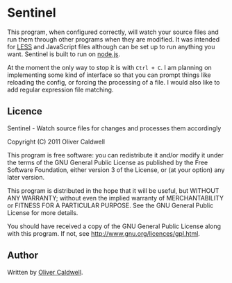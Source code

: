 # Sentinel

This program, when configured correctly, will watch your source files and run them through other programs when they are modified. It was intended for [LESS](http://lesscss.org/) and JavaScript files although can be set up to run anything you want. Sentinel is built to run on [node.js](http://nodejs.org/).

At the moment the only way to stop it is with `Ctrl + C`. I am planning on implementing some kind of interface so that you can prompt things like reloading the config, or forcing the processing of a file. I would also like to add regular expression file matching.

## Licence

Sentinel - Watch source files for changes and processes them accordingly

Copyright (C) 2011 Oliver Caldwell

This program is free software: you can redistribute it and/or modify
it under the terms of the GNU General Public License as published by
the Free Software Foundation, either version 3 of the License, or
(at your option) any later version.

This program is distributed in the hope that it will be useful,
but WITHOUT ANY WARRANTY; without even the implied warranty of
MERCHANTABILITY or FITNESS FOR A PARTICULAR PURPOSE.  See the
GNU General Public License for more details.

You should have received a copy of the GNU General Public License
along with this program.  If not, see <http://www.gnu.org/licences/gpl.html>.

## Author

Written by [Oliver Caldwell](http://olivercaldwell.co.uk).